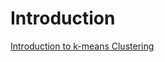 # Introduction #

[Introduction to k-means Clustering](https://icode-mda.googlecode.com/svn/wiki/11.1_K-means.pdf)
